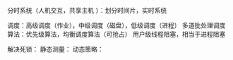 分时系统（人机交互，共享主机 ）：划分时间片，实时系统

调度：高级调度（作业），中级调度（磁盘），低级调度（进程）
多道批处理调度算法：优先级算法，均衡调度算法（可抢占）
用户级线程阻塞，相当于进程阻塞

解决死锁：
	静态测量：
	动态策略：
